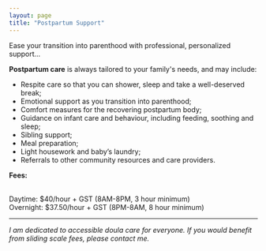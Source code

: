 ```yaml
---
layout: page
title: "Postpartum Support"
---
```


<p>Ease your transition into parenthood with professional, personalized support...</p>

<p><b>Postpartum care</b> is always tailored to your family's needs, and may include:</p>
<ul><li>Respite care so that you can shower, sleep and take a well-deserved break;</li>
<li>Emotional support as you transition into parenthood;</li>
<li>Comfort measures for the recovering postpartum body;</li>
<li>Guidance on infant care and behaviour, including feeding, soothing and sleep;</li>
<li>Sibling support;</li>
<li>Meal preparation;</li>
<li>Light housework and baby’s laundry;</li>
<li>Referrals to other community resources and care providers.</li></ul>

<p><b>Fees:</b>

<br>Daytime: $40/hour + GST (8AM-8PM, 3 hour minimum)
<br>Overnight: $37.50/hour + GST (8PM-8AM, 8 hour minimum)

<hr>

<p><i>I am dedicated to accessible doula care for everyone. If you would benefit from sliding scale fees, please contact me.</i></p>
